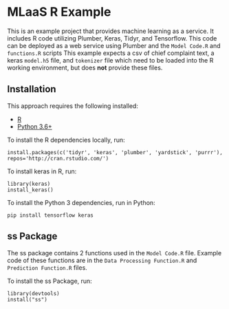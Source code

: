 # MLaaS R  Example

This is an example project that provides machine learning as a service.
It includes R code utilizing Plumber, Keras, Tidyr, and Tensorflow.
This code can be deployed as a web service using Plumber and the `Model Code.R` and `functions.R` scripts
This example expects a csv of chief complaint text, a keras `model.h5` file, and `tokenizer` file which need to be loaded into the R working environment, but does  **not** provide these files.

## Installation

This approach requires the following installed:

- [R](https://www.r-project.org/about.html)
- [Python 3.6+](https://www.python.org/downloads/release/python-366/)

To install the R dependencies locally, run:

```
install.packages(c('tidyr', 'keras', 'plumber', 'yardstick', 'purrr'), repos='http://cran.rstudio.com/')
```
To install keras in R, run:

```
library(keras)
install_keras()
```

To install the Python 3 dependencies, run in Python:

```
pip install tensorflow keras
```
## ss Package

The ss package contains 2 functions used in the `Model Code.R` file. Example code of these functions are in the 
`Data Processing Function.R` and `Prediction Function.R` files.

To install the ss Package, run:

```
library(devtools)
install("ss")
```
